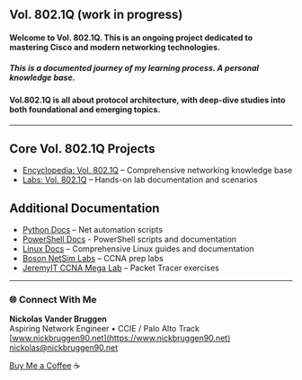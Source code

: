 ## Vol. 802.1Q (work in progress)   
#### Welcome to Vol. 802.1Q. This is an ongoing project dedicated to mastering Cisco and modern networking technologies.
##### This is a documented journey of my learning process. A personal knowledge base.
#### Vol.802.1Q is all about protocol architecture, with deep-dive studies into both foundational and emerging topics.
---
## Core Vol. 802.1Q Projects
- [Encyclopedia: Vol. 802.1Q](https://github.com/nickbruggen90/Networking-Encyclopedia-frontside) – Comprehensive networking knowledge base  
- [Labs: Vol. 802.1Q](https://github.com/nickbruggen90/LabsVol8021Q/tree/main) – Hands-on lab documentation and scenarios  

## Additional Documentation
- [Python Docs](https://github.com/nickbruggen90/Python-Documentation/tree/main) – Net automation scripts
- [PowerShell Docs](https://github.com/nickbruggen90/PowerShell/tree/main) - PowerShell scripts and documentation
- [Linux Docs](https://github.com/nickbruggen90/Linux-Documentation) – Comprehensive Linux guides and documentation
- [Boson NetSim Labs](https://github.com/nickbruggen90/Boson-NetSim-Labs) – CCNA prep labs  
- [JeremyIT CCNA Mega Lab](https://github.com/nickbruggen90/Packet-Tracer-Mega-Lab) – Packet Tracer exercises  
---
### 🌐 Connect With Me

**Nickolas Vander Bruggen**  
Aspiring Network Engineer • CCIE / Palo Alto Track  
[www.nickbruggen90.net](https://www.nickbruggen90.net)  
[nickolas@nickbruggen90.net](mailto:nickolas@nickbruggen90.net)

[Buy Me a Coffee](https://buymeacoffee.com/nickbruggen90) ☕️
